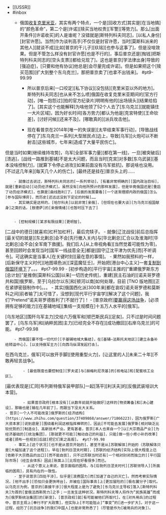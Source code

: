 - [[USSR]]
- #inbox
    - 俄国[收复克里米亚](https://www.zhihu.com/question/506885976/answer/2289588085)，其实有两个特点，一个是[回收方式]其实是[在当地搞]的“颜色革命”，第二个是[许诺][赎买当地权贵][军警][等势力]。那么[出面开条件][许诺收买]的人是谁呢？没错就是[斯特列科夫同志]，[以私人身份][封官许愿]。当然[作为谈判高手]不仅仅是封官许愿，当时[莫斯科派来的其他人][就谈不成]比如[普京的干儿子][玖铭][也参与这事了]，但是没啥效果。但是不管怎么样没有封官许愿[也是不行的]，事后普京还是[掏钱]把斯特列科夫同志的[空头支票][都给兑现了]，这也是普京[学法律出身]导致的[强迫症]，[只要和他有协议]他总是[会尽量完成许诺]。但是如果把这个[赎买范围][扩大到整个东乌克兰]，那把普京卖了[也拿不出钱来]。 #pt9-99.99


        - 所以普京后来[一口咬定][私下协议][没包括][克里米亚以外的地方]，斯特列科夫同志[也从来不怎么喷]俄国在收复克里米亚期间的[官方行动]，[唯一抱怨过][拍的官方纪录片]明明有他的[出场镜头][结果给掐了]。[其实这个也能解释]为啥他领了52个人去了[东乌克兰][就能镇住一大片区域]，因为好长时间[各方势力]都认为他是[克宮特使][王命钦差]，[讨好问候][还来不及]，[哪敢真的][派兵攻击他]。


        - 现在看普京在2014年[唯一的失误是][太早结束军事行动]，[导致战线停在了]东乌克兰一系列[大型居民点]边上，导致[乌军][火炮可以不断射击]这些城市，七年来[造成了大量平民伤亡]。

但是当时如果[继续维持攻势]，乌军[全部军事力量][都在第一线]，一旦[被突破后][溃逃]，[战线一路推到基辅]不是太大问题，而且当时[克宮]对多数[东乌武装][基本没啥控制力]，[就算下令停止进攻][如果前面没有乌军抵抗]，那说啥也没用。[不过这几年来][每天几个人的伤亡]，[最终还是挂在]普京头上的……


        - 就像过去说过，斯特列科夫同志的[一系列举动]，[有着非常明确的][国内政治目标]，就是[重新启动][动员经济模式]。虽然没有[向他所预计的那样发展]，但是毕竟俄国还是[重启了动员经济模式]，也算是[曲线胜利]了。[后面的发展要看][一个逐渐理顺内政的俄国]怎么[参与国际博弈]，而历史[还远远没到下定论的时候]……
        - 其实确实是这样的，[哈尔科夫]以前非常[亲俄]，[但现在也要大谈][为乌克兰祖国献身]之类的话，[敖德萨]的[亲俄情绪][也暂时压下去了]


        - [控制规模][某求有限战果][更明智]。
[二战中的德日]就喜欢[杠杆加杠杆]，最后完犊子。
        - 就像[辽沈战役]前后总指挥[最关切的就是][东北剿总]会不会[先行撤入关内]与[华北剿总]汇合以及淮海时[华北剿总]会不会[全军南下救援]。我们后人[从上帝视角看][当然觉着可能性为零]，甚至回顾时会发现当时[国军一线战意全无]都是[固守辽沈平津为优先]而[不听调令]。可这确实是当事人[在关键时刻][最在意的事情]。
    - 果然如我预料的一样，[后新保守主义时代][地图填色派][深蓝魔怔壬]，开始把[港台中心主义]一套[复制到俄国环境下](https://www.zhihu.com/pin/1483093456038244352)了。。。 #pt7-99.99
        - [初步构造的]平行宇宙[主推的]“重建俄罗斯东方[总计划]”是推倒[莫斯科公国]以来[一切历史传统]，重建[民主石油的][诺夫哥罗德共和国]俄罗斯，至于[乌拉尔以东]和[顿河以南]如何处理，目前 [TNO 版地图][正在紧锣密鼓制作中]。。。
        - 其实[俄国西化派]300年来[都在哀叹]诺夫哥罗德和莫斯科之间[前者输了]太可惜了，没想到[现代平行宇宙学][解决了这个问题]，我们“Pretend”诺夫哥罗德胜利了[不就行了]！
    - [普京政府][要赢得这场战争](https://www.zhihu.com/question/519255174/answer/2373533674)，[必须拥有足够的能力][在基辅地域][集结一支规模在]十五万人水平的[俄军]。

[乌东地区][围歼乌军主力]交给六万俄军和[顿巴斯民兵][足矣]，只不过是时间问题罢了，[乌东乌军]和[纳粹民团]主力[已经完全不存在][成功撤回][右岸乌克兰]的可能。 #pt7-99.98


        - 而俄国[要不惜一切代价][于基辅地域大集结]，在[基辅—法斯托夫地区][建立永备补给转运中心]，[以支持俄军主力][向西乌纵深发起打击]。

在西乌克兰，俄军[可以放开手脚][使用重型火力]，[让这里的人][未来二十年][不敢再轻言战争]。


            - [最低限度也要控制住][罗夫诺]与[赫梅利尼茨基]的[核电站]和[配套核工业区]。

[最优表现是]汇同[布列斯特俄军装甲部队]一起[荡平][利沃夫]的[反俄武装培训大本营]。


            - 如果普京政府[根本没有][从数年前就开始做好]这样的[物资筹备]和[决心建设]，那输也是[输在几年前了]，而跟当下没太大关系。
    - 普京[一个人不可能改变]俄罗斯的[经济结构](https://www.zhihu.com/question/37409868/answer/71866223)，因为俄罗斯[广大资本家][说到底是][围绕着利润这根指挥棒转的]，因此[不可能去发展]俄罗斯[相对缺乏比较优势的][制造业]、高新技术产业。更有甚者，普京[本人也来自一个]以[大宗商品产业][为经济基础的][统治集团]，[那就更不可能][触动自己的利益]，只能[做一些小修小补的改革]或者[颁布一些规划]后就[把它们束之高阁]。 #pt7-99.98
        - 事实上[这个状况][也不是从普京开始的]，甚至不是从[苏联解体]开始的（苏联解体只是[大幅加速了这个进程]）。早在[勃列日涅夫时期]，[苏联的经济结构]实际上很大程度上已[依赖于大宗商品的出口][而不能自拔]，只不过苏联当时还有[一个相对封闭而独立的][平行国际市场]（经互会体系）因此[账面上][比现在好看很多]而已。
            - 从这个意义上来说，普京面临的困局，与[后勃列日涅夫时代][苏联领导人][所面临的困局]，具有内在的一致性。
        - 至于说普京[四处干涉]，似乎是[浪费国力]而[加速了自己的灭亡]。然而考察实际情况，[他不出手][恐怕只会更快垮台]，并被在[国际事务]上[更加冒险的][极右翼分子]取代。以乌克兰为例，普京的[直接干涉][很大程度上是为了避免][东乌克兰主导权]落入[斯特列科夫]为首的[皇俄法西斯势力]之手；一旦发生这种状况，斯特列科夫等人将作为“民族英雄”而成为[俄罗斯统治集团]的[新宠]，[普京政权]就[有可能被他们所取代]。在[对外用兵]的过程中，普京主观上[奉行不扩大政策]，但实际上[不可能阻止]“事变”的[进一步扩大]。对于这一过程，经历了[抗日战争]的我们中国人[也是非常熟悉了]（尽管是作为[被用兵的对象]）。

